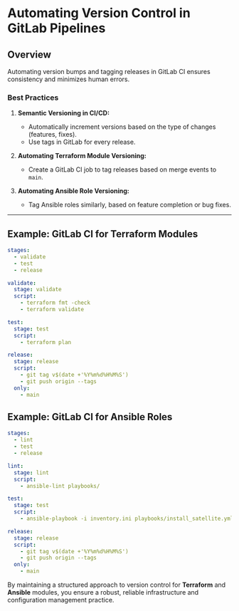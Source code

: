 # Automating Version Control in GitLab Pipelines

## Overview
Automating version bumps and tagging releases in GitLab CI ensures consistency and minimizes human errors.

### Best Practices
1. **Semantic Versioning in CI/CD:**
   - Automatically increment versions based on the type of changes (features, fixes).
   - Use tags in GitLab for every release.

2. **Automating Terraform Module Versioning:**
   - Create a GitLab CI job to tag releases based on merge events to `main`.

3. **Automating Ansible Role Versioning:**
   - Tag Ansible roles similarly, based on feature completion or bug fixes.

---

## Example: GitLab CI for Terraform Modules

```yaml
stages:
  - validate
  - test
  - release

validate:
  stage: validate
  script:
    - terraform fmt -check
    - terraform validate

test:
  stage: test
  script:
    - terraform plan

release:
  stage: release
  script:
    - git tag v$(date +'%Y%m%d%H%M%S')
    - git push origin --tags
  only:
    - main
```

## Example: GitLab CI for Ansible Roles

```yaml
stages:
  - lint
  - test
  - release

lint:
  stage: lint
  script:
    - ansible-lint playbooks/

test:
  stage: test
  script:
    - ansible-playbook -i inventory.ini playbooks/install_satellite.yml --check

release:
  stage: release
  script:
    - git tag v$(date +'%Y%m%d%H%M%S')
    - git push origin --tags
  only:
    - main

```

By maintaining a structured approach to version control for **Terraform** and **Ansible** modules, you ensure a robust, reliable infrastructure and configuration management practice.

